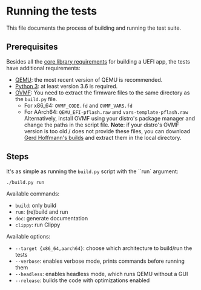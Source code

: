 # Running the tests

This file documents the process of building and running the test suite.

## Prerequisites

Besides all the [core library requirements](https://github.com/rust-osdev/uefi-rs/blob/master/BUILDING.md#Prerequisites) for building a UEFI app, the tests have additional requirements:

- [QEMU](https://www.qemu.org/): the most recent version of QEMU is recommended.
- [Python 3](https://www.python.org): at least version 3.6 is required.
- [OVMF](https://github.com/tianocore/tianocore.github.io/wiki/OVMF):
  You need to extract the firmware files to the same directory as the `build.py` file.
  - For x86_64: `OVMF_CODE.fd` and `OVMF_VARS.fd`
  - For AArch64: `QEMU_EFI-pflash.raw` and `vars-template-pflash.raw`
  Alternatively, install OVMF using your distro's package manager and change the paths in the script file.
  **Note**: if your distro's OVMF version is too old / does not provide these files,
  you can download [Gerd Hoffmann's builds](https://www.kraxel.org/repos/) and extract them in the local directory.

## Steps

It's as simple as running the `build.py` script with the ``run` argument:

```sh
./build.py run
```

Available commands:

- `build`: only build
- `run`: (re)build and run
- `doc`: generate documentation
- `clippy`: run Clippy

Available options:

- `--target {x86_64,aarch64}`: choose which architecture to build/run the tests
- `--verbose`: enables verbose mode, prints commands before running them
- `--headless`: enables headless mode, which runs QEMU without a GUI
- `--release`: builds the code with optimizations enabled
